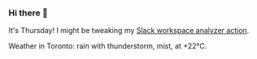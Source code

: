 ### Hi there :wave:

It's Thursday! I might be tweaking my [Slack workspace analyzer action](https://github.com/bewuethr/slack-analyzer).

Weather in Toronto: rain with thunderstorm, mist, at +22°C.
